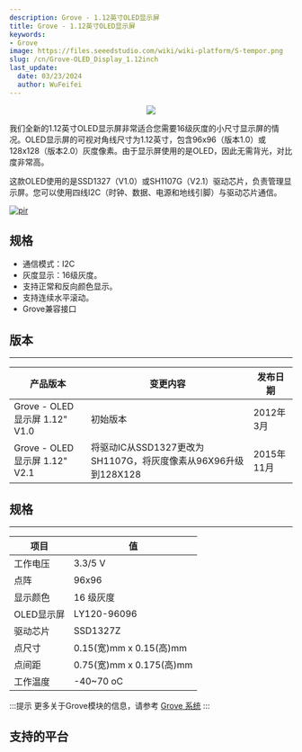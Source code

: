 ```yaml
---
description: Grove - 1.12英寸OLED显示屏
title: Grove - 1.12英寸OLED显示屏
keywords:
- Grove
image: https://files.seeedstudio.com/wiki/wiki-platform/S-tempor.png
slug: /cn/Grove-OLED_Display_1.12inch
last_update:
  date: 03/23/2024
  author: WuFeifei
---
```


<div align="center"><img src="https://files.seeedstudio.com/wiki/Grove_OLED_1.12/images/main.jpg" />
</div>


我们全新的1.12英寸OLED显示屏非常适合您需要16级灰度的小尺寸显示屏的情况。OLED显示屏的可视对角线尺寸为1.12英寸，包含96x96（版本1.0）或128x128（版本2.0）灰度像素。由于显示屏使用的是OLED，因此无需背光，对比度非常高。

这款OLED使用的是SSD1327（V1.0）或SH1107G（V2.1）驱动芯片，负责管理显示屏。您可以使用四线I2C（时钟、数据、电源和地线引脚）与驱动芯片通信。


<!-- <p style="text-align:center"><a href="https://www.seeedstudio.com/Grove-OLED-Display-1.12%27%27-V2-p-3031.html" target="_blank"><img src="https://files.seeedstudio.com/wiki/Seeed-WiKi/docs/images/get_one_now.png" border=0 /></a></p> -->
[<p><img src="https://files.seeedstudio.com/wiki/common/Get_One_Now_Banner.png" alt="pir" width={600} height="auto" /></p>](https://www.seeedstudio.com/Grove-OLED-Display-1.12%27%27-V2-p-3031.html)
## 规格

* 通信模式：I2C
* 灰度显示：16级灰度。
* 支持正常和反向颜色显示。
* 支持连续水平滚动。
* Grove兼容接口

## 版本

---
| 产品版本                      | 变更内容                                                     | 发布日期   |
|------------------------------|--------------------------------------------------------------------------------------------------------------------------------------------------------------------------------------------|---------------|
| Grove - OLED显示屏 1.12" V1.0 | 初始版本                                                     | 2012年3月  |
| Grove - OLED显示屏 1.12" V2.1 | 将驱动IC从SSD1327更改为SH1107G，将灰度像素从96X96升级到128X128 | 2015年11月 |

## 规格

---
|项目|值|
|-----|------|
|工作电压 | 3.3/5 V|
|点阵 | 96x96 |
| 显示颜色 | 16 级灰度 |
| OLED显示屏 | LY120-96096 |
| 驱动芯片 | SSD1327Z |
| 点尺寸 | 0.15(宽)mm x 0.15(高)mm |
| 点间距 | 0.75(宽)mm x 0.175(高)mm |
| 工作温度 | -40~70 oC|

:::提示
    更多关于Grove模块的信息，请参考 [Grove 系统](https://wiki.seeedstudio.com/Grove_System/)
:::

## 支持的平台
<!-- ---

| Arduino                                                      | 树莓派                                                       |
| ------------------------------------------------------------ | ------------------------------------------------------------ |
| ![](https://files.seeedstudio.com/wiki/wiki_english/docs/images/arduino_logo.jpg) | ![](https://files.seeedstudio.com/wiki/wiki_english/docs/images/raspberry_pi_logo.jpg) |
| :::警告                                                      |                                                              |
    上述提及的支持平台只是表示该模块的软件或理论上的兼容性。在大多数情况下，我们只为Arduino平台提供软件库或代码示例。由于无法为所有可能的MCU平台提供软件库/演示代码，因此用户需要编写自己的软件库。
:::

## 入门指南

### 硬件

在这里，我们将通过一个简单的演示向您展示这款Grove OLED显示屏是如何工作的。首先，您需要准备以下物品：

| Seeeduino V4 | Grove - OLED Display 1.12`` | Base Shield |
|--------------|----------------------|-----------------|
|<p><img src="https://files.seeedstudio.com/wiki/Grove_Light_Sensor/images/gs_1.jpg" alt="pir" width={600} height="auto" /></p>|<p><img src="https://files.seeedstudio.com/wiki/Grove_OLED_1.12/images/product.jpg" alt="pir" width={600} height="auto" /></p>|<p><img src="https://files.seeedstudio.com/wiki/Grove_Light_Sensor/images/gs_4.jpg" alt="pir" width={600} height="auto" /></p>|
|[立即获取](https://www.seeedstudio.com/Seeeduino-V4.2-p-2517.html)|[立即获取](https://www.seeedstudio.com/Grove-OLED-Display-1.12%27%27-V2-p-3031.html)|[立即获取](https://www.seeedstudio.com/Base-Shield-V2-p-1378.html)|

这是一个易于使用的模块，您所需要做的就是将模块连接到Base Shield的I2C端口。该模块有4个引脚，定义如下：

| 引脚 | 功能 | 备注          | 电缆颜色 |
|--------|------|-----|---------------|
|pin1	| SCL | I2C时钟       | 黄色     |
|pin2   | SDA| I2C数据       | 白色     |
|pin3   | VCC  | 电源，5V/3.3V | 红色     |
|pin4	| GND  | 接地          | 黑色     |

**硬件概述**

<div align="center"><img src="https://files.seeedstudio.com/wiki/Grove_OLED_1.12/images/connection.jpg" />
</div>


### 软件

- **步骤 1.** 通过Grove电缆将Grove - OLED显示屏 1.12''连接到Base Shield的**I2C**端口。

- **步骤 2.** 打开Arduino IDE和库管理器**(Sketch > Include Library > manage Libraries)**来安装u8g2库。

<div align="center"><img src="https://files.seeedstudio.com/wiki/Grove-OLED_Display_1.12inch/img/arduino_ide_manage_lib.png" />
</div>


- **步骤 3.** 在搜索框中输入“**u8g2**”，选择最新版本，并点击“安装”按钮。

<div align="center"><img src="https://files.seeedstudio.com/wiki/Grove-OLED_Display_1.12inch/img/arduino_ide_search_u8g2.png" />
</div>


- **步骤 4.** 在您的Arduino IDE中上传以下示例代码。

```C++
#include <Arduino.h>
#include <U8g2lib.h>
#include <SPI.h>
#include <Wire.h>

U8G2_SH1107_SEEED_128X128_1_SW_I2C u8g2(U8G2_R0, /* clock=*/ SCL, /* data=*/ SDA, /* reset=*/ U8X8_PIN_NONE);

void setup(void) {
  u8g2.begin();
}

void loop(void) {
  u8g2.firstPage();
  do {
    u8g2.setFont(u8g2_font_ncenB10_tr);
    u8g2.drawStr(0,24,"Hello World!");
  } while ( u8g2.nextPage() );
}
```

:::成功后
       如果一切顺利，Grove - OLED显示屏 1.12'' 的屏幕上将会显示 "Hello World!"。
:::

<div align="center"><img src="https://files.seeedstudio.com/wiki/Grove-OLED_Display_1.12inch/img/outcome.jpg" />
</div>


:::注意
        如果没有Base Shield，具有**I2C接口**的[Seeeduino Vx系列](https://www.seeedstudio.com/catalogsearch/result/index/?q=Seeeduino+v&product_list_limit=all)同样适用。
:::

## U8g2库介绍

U8g2是一个用于嵌入式设备的单色图形库。U8g2支持单色OLED和LCD，包括我们的SSD1327/SH1107G芯片。

Arduino库U8g2可以从Arduino IDE的库管理器中安装。U8g2还包括U8x8库：

**U8g2**

- 包含所有图形程序（线条/方框/圆形绘制）。
- 支持多种字体。（几乎）没有字体高度的限制。
- 在微控制器中需要一些内存来渲染显示屏。

**U8x8**

- 仅用于文本输出（字符）的设备。
- 只允许使用适合8x8像素网格的字体。
- 直接写入显示屏。不需要微控制器中的缓冲区。

这里提供了[**U8g2库wiki**](https://github.com/olikraus/u8g2/wiki)以及[U8g2 API参考](https://github.com/olikraus/u8g2/wiki/u8g2reference)页面。



## 在线原理图查看器

<div className="altium-ecad-viewer" data-project-src="https://files.seeedstudio.com/wiki/Grove_OLED_1.12/resources/OLED%20Display.zip" style={{borderRadius: '0px 0px 4px 4px', height: 500, borderStyle: 'solid', borderWidth: 1, borderColor: 'rgb(241, 241, 241)', overflow: 'hidden', maxWidth: 1280, maxHeight: 700, boxSizing: 'border-box'}}>
</div>


## 资源

---------

* **[Eagle]** [Grove-OLED Display 1.12英寸 Eagle文件](https://files.seeedstudio.com/wiki/Grove_OLED_1.12/resources/OLED%20Display.zip)
* **[PDF]** [Grove-OLED Display 1.12英寸原理图](https://files.seeedstudio.com/wiki/Grove_OLED_1.12/resources/Grove%20-%2096x96%20OLED%20Display%20v2.1%20Sch.pdf)
* **[PDF]** [Grove-OLED Display 1.12英寸 PCB](https://files.seeedstudio.com/wiki/Grove_OLED_1.12/resources/Grove%20-%2096x96%20OLED%20Display%20v2.1%20PCB.pdf)
* **[数据手册]** [SSD1327 数据手册](https://files.seeedstudio.com/wiki/Grove_OLED_1.12/resources/SSD1327_datasheet.pdf)
* **[数据手册]** [LY120 数据手册](https://files.seeedstudio.com/wiki/Grove_OLED_1.12/resources/308010007_LCD-22P-0.7.pdf)
* **[数据手册]** [SH1107G_数据手册](https://files.seeedstudio.com/wiki/Grove_OLED_1.12/resources/SH1107G_datasheet.pdf)
* **[工具]** [96x96 图像制作参考](https://files.seeedstudio.com/wiki/Grove_OLED_1.12/resources/Make_A_96X96_Image1.zip)

## 项目

**智能作物：在传统农业中实施物联网！**我们的使命是借助物联网（通过Helium）的帮助，设计和实施技术和监测方法，与自然共存，保护自然。

<iframe frameborder='0' height='327.5' scrolling='no' src='https://www.hackster.io/gabogiraldo/smart-crops-implementing-iot-in-conventional-agriculture-3674a6/embed' width='350'></iframe>

**自动化植物浇水系统**：一种使用ESP8266和Android应用程序为植物浇水并监测温度的设备。

<iframe frameborder='0' height='327.5' scrolling='no' src='https://www.hackster.io/ammarshahid572/automated-plant-watering-system-cb23d9/embed' width='350'></iframe>

**飞行中的BeagleBone Green**：BBBmini是一款先进的Linux自动驾驶仪/飞行控制器Cape，专为BeagleBone设计。它可以用于无人机、飞机或漫游车。

<iframe frameborder='0' height='327.5' scrolling='no' src='https://www.hackster.io/mirkix/flying-beaglebone-green-448b60/embed' width='350'></iframe>

## 技术支持与产品讨论

感谢您选择我们的产品！我们在此为您提供各种支持，以确保您在使用我们的产品时能够拥有尽可能顺畅的体验。我们提供多种沟通渠道，以满足不同的偏好和需求。

<div class="button_tech_support_container">
<a href="https://forum.seeedstudio.com/" class="button_forum"></a> 
<a href="https://www.seeedstudio.com/contacts" class="button_email"></a>
</div>

<div class="button_tech_support_container">
<a href="https://discord.gg/eWkprNDMU7" class="button_discord"></a> 
<a href="https://github.com/Seeed-Studio/wiki-documents/discussions/69" class="button_discussion"></a>
</div>
